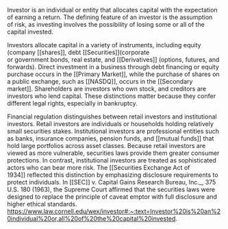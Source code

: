 Investor is an individual or entity that allocates capital with the expectation of earning a return. The defining feature of an investor is the assumption of risk, as investing involves the possibility of losing some or all of the capital invested.

Investors allocate capital in a variety of instruments, including equity (company [[shares]], debt [[Securities]](corporate or government bonds, real estate, and [[Derivatives]] (options, futures, and forwards). Direct investment in a business through debt financing or equity purchase occurs in the [[Primary Market]], while the purchase of shares on a public exchange, such as [[NASDQ]], occurs in the [[Secondary market]]. Shareholders are investors who own stock, and creditors are investors who lend capital. These distinctions matter because they confer different legal rights, especially in bankruptcy.

Financial regulation distinguishes between retail investors and institutional investors. Retail investors are individuals or households holding relatively small securities stakes. Institutional investors are professional entities such as banks, insurance companies, pension funds, and [[mutual funds]] that hold large portfolios across asset classes. Because retail investors are viewed as more vulnerable, securities laws provide them greater consumer protections. In contrast, institutional investors are treated as sophisticated actors who can bear more risk. The [[Securities Exchange Act of 1934]] reflected this distinction by emphasizing disclosure requirements to protect individuals. In [[SEC]] v. Capital Gains Research Bureau, Inc._, 375 U.S. 180 (1963), the Supreme Court affirmed that the securities laws were designed to replace the principle of caveat emptor with full disclosure and higher ethical standards.
https://www.law.cornell.edu/wex/investor#:~:text=Investor%20is%20an%20individual%20or,all%20of%20the%20capital%20invested.
